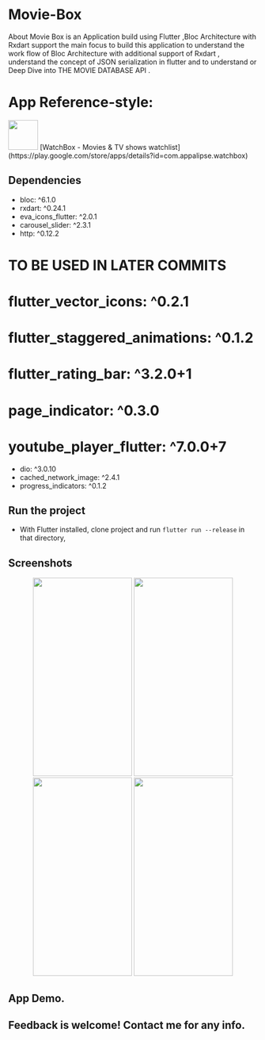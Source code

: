 # Movie-Box

About
Movie Box is an Application build using Flutter ,Bloc Architecture with Rxdart support the main focus to build this application to understand the work flow of Bloc Architecture with additional support of Rxdart , understand the concept of JSON serialization in flutter and to understand or Deep Dive into THE MOVIE DATABASE API .


# App Reference-style: 
<img src="https://play-lh.googleusercontent.com/V9xrTlC9frzQ1In54m0giltdq2vqWLOQS3TVAAn0Xywc0bCBQXzjMThNM09RV3SXdGw=s180-rw" width="60" height="60" />
[WatchBox - Movies & TV shows watchlist](https://play.google.com/store/apps/details?id=com.appalipse.watchbox)


## Dependencies 
 - bloc: ^6.1.0
 - rxdart: ^0.24.1
 - eva_icons_flutter: ^2.0.1
 - carousel_slider: ^2.3.1
 - http: ^0.12.2
  
  # TO BE USED IN LATER COMMITS

  # flutter_vector_icons: ^0.2.1
  # flutter_staggered_animations: ^0.1.2
  # flutter_rating_bar: ^3.2.0+1
  # page_indicator: ^0.3.0
  # youtube_player_flutter: ^7.0.0+7
  
 - dio: ^3.0.10
 - cached_network_image: ^2.4.1
 - progress_indicators: ^0.1.2
 
## Run the project
- With Flutter installed, clone project and run `flutter run --release` in that directory,


## Screenshots

<p align ="middle">
 <img src="https://user-images.githubusercontent.com/47661086/101058061-c033c080-35b2-11eb-8afe-653deb25c46e.jpg" width="200" height="400" />
<img src = "https://user-images.githubusercontent.com/47661086/101058072-c1fd8400-35b2-11eb-97e1-dfb57434250d.jpg" width="200" height="400" /> 
<img src ="https://user-images.githubusercontent.com/47661086/101058076-c3c74780-35b2-11eb-84b0-939f079f1a60.jpg" width="200" height="400"/>
<img src ="https://user-images.githubusercontent.com/47661086/101058094-c7f36500-35b2-11eb-97f7-5831b41c6314.jpg" width="200" height="400"/> 

</p>
 


## App Demo.
    

## Feedback is welcome! Contact me for any info.
